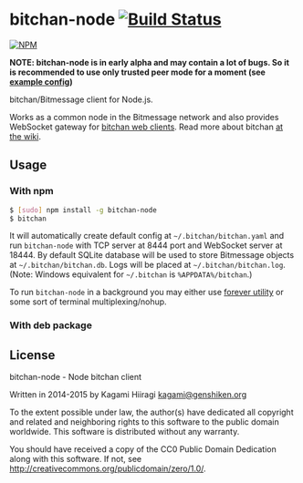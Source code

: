 # bitchan-node [![Build Status](https://travis-ci.org/bitchan/bitchan-node.svg?branch=master)](https://travis-ci.org/bitchan/bitchan-node)

[![NPM](https://nodei.co/npm/bitchan-node.png)](https://www.npmjs.com/package/bitchan-node)

**NOTE: bitchan-node is in early alpha and may contain a lot of bugs. So it is recommended to use only trusted peer mode for a moment (see [example config](etc/bitchan.yaml.example))**

bitchan/Bitmessage client for Node.js.

Works as a common node in the Bitmessage network and also provides WebSocket gateway for [bitchan web clients](https://github.com/bitchan/bitchan-web). Read more about bitchan [at the wiki](https://github.com/bitchan/meta/wiki).

## Usage

### With npm

```bash
$ [sudo] npm install -g bitchan-node
$ bitchan
```

It will automatically create default config at `~/.bitchan/bitchan.yaml`
and run `bitchan-node` with TCP server at 8444 port and WebSocket server
at 18444. By default SQLite database will be used to store Bitmessage
objects at `~/.bitchan/bitchan.db`. Logs will be placed at
`~/.bitchan/bitchan.log`. (Note: Windows equivalent for `~/.bitchan` is
`%APPDATA%/bitchan`.)

To run `bitchan-node` in a background you may either use
[forever utility](https://www.npmjs.com/package/forever) or some sort of
terminal multiplexing/nohup.

### With deb package

## License

bitchan-node - Node bitchan client

Written in 2014-2015 by Kagami Hiiragi <kagami@genshiken.org>

To the extent possible under law, the author(s) have dedicated all copyright and related and neighboring rights to this software to the public domain worldwide. This software is distributed without any warranty.

You should have received a copy of the CC0 Public Domain Dedication along with this software. If not, see <http://creativecommons.org/publicdomain/zero/1.0/>.
